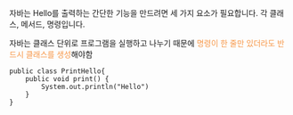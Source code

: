자바는 Hello를 출력하는 간단한 기능을 만드려면 세 가지 요소가 필요합니다.
각 클래스, 메서드, 명령입니다.

자바는 클래스 단위로 프로그램을 실행하고 나누기 때문에 <font color="#f79646">명령이 한 줄만 있더라도 반드시 클래스를 생성</font>해야함
```
public class PrintHello{         
	public void print() {
		System.out.println("Hello")
	}
}
```